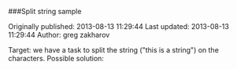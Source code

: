 ###Split string sample

Originally published: 2013-08-13 11:29:44
Last updated: 2013-08-13 11:29:44
Author: greg zakharov

Target: we have a task to split the string ("this is a string") on the characters. Possible solution:
